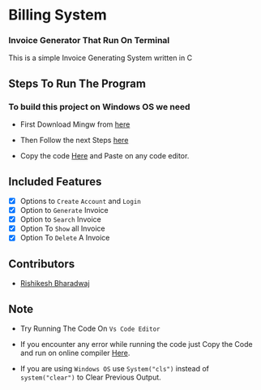 # Billing System
### Invoice Generator That Run  On Terminal
This is a simple Invoice Generating System written in C


## Steps To Run The  Program

### To build this project on Windows OS we need
- First Download Mingw from [here](https://www.mingw-w64.org/)
 - Then Follow the next Steps [here](https://www.geeksforgeeks.org/installing-mingw-tools-for-c-c-and-changing-environment-variable/)
 
- Copy the code [Here](https://github.com/Vedant-rai/Billing-System/blob/main/Billing_system.c) and Paste on any code editor.



##  Included Features

- [x]  Options to `Create` `Account` and `Login`
- [x]  Option to `Generate` Invoice
- [x]  Option to `Search` Invoice
- [x]  Option To `Show` all Invoice
- [x]  Option To `Delete` A Invoice

## Contributors

- [Rishikesh Bharadwaj](https://github.com/rishikesh-b)


## Note
- Try Running The Code On `Vs Code Editor`
- If you encounter any error while running the code just Copy the Code and 
  run on online compiler [Here](https://www.onlinegdb.com/online_c_compiler).
  

- If you are using `Windows OS` use `System("cls")` instead of  `system("clear")` to Clear Previous Output.